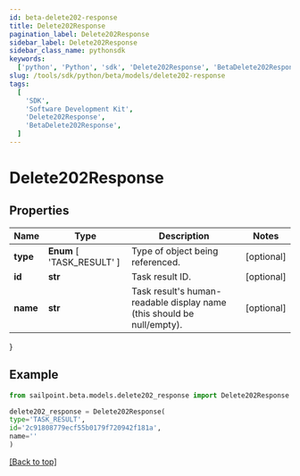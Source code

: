 ```yaml
---
id: beta-delete202-response
title: Delete202Response
pagination_label: Delete202Response
sidebar_label: Delete202Response
sidebar_class_name: pythonsdk
keywords:
  ['python', 'Python', 'sdk', 'Delete202Response', 'BetaDelete202Response']
slug: /tools/sdk/python/beta/models/delete202-response
tags:
  [
    'SDK',
    'Software Development Kit',
    'Delete202Response',
    'BetaDelete202Response',
  ]
---
```


# Delete202Response

## Properties

| Name | Type | Description | Notes |
| --- | --- | --- | --- |
| **type** | **Enum** [ 'TASK_RESULT' ] | Type of object being referenced. | [optional] |
| **id** | **str** | Task result ID. | [optional] |
| **name** | **str** | Task result's human-readable display name (this should be null/empty). | [optional] |

}

## Example

```python
from sailpoint.beta.models.delete202_response import Delete202Response

delete202_response = Delete202Response(
type='TASK_RESULT',
id='2c91808779ecf55b0179f720942f181a',
name=''
)

```

[[Back to top]](#)
